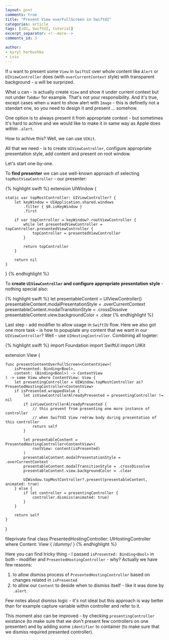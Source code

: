 ```yaml
---
layout: post
comments: true
title: "Present View overFullScreen in SwiftUI"
categories: article
tags: [iOS, SwiftUI, tutorial]
excerpt_separator: <!--more-->
comments_id: 3

author:
- kyryl horbushko
- Lviv
---
```


If u want to present some `View` in `SwiftUI` over whole content like `Alert` or `UIViewController` does (with `overCurrentContext` style) with transparent background - u will be surprized. 
<!--more-->

What u can - is actually create `View` and show it under current context but not under `TabBar` for example. That's not your responsibility. And it's true, except cases when u want to show alert with `Image` - this is definetly not a standart one, so you need to design it and present ... somehow.

One option is to always present it from appropriate context - but sometimes it's hard to achive and we would like to make it in same way as Apple does within `.alert`.

How to achive this? Well, we can use `UIKit`.

All that we need - is to create `UIViewController`, configure appropriate presentation style, add content and present on root window.

Let's start one-by-one.

To **find presenter** we can use well-known approach of selecting `topMostViewController` - our presenter:

{% highlight swift %}
extension UIWindow {
    
    static var topMostController: UIViewController? {
        let keyWindow = UIApplication.shared.windows
            .filter { $0.isKeyWindow }
            .first
        
        if var topController = keyWindow?.rootViewController {
            while let presentedViewController = topController.presentedViewController {
                topController = presentedViewController
            }
            
            return topController
        }
        
        return nil
    }
}
{% endhighlight %}

To **create `UIViewController` and configure appropriate presentation style** - nothing special also:

{% highlight swift %}
let presentableContent = UIViewController()
presentableContent.modalPresentationStyle = .overCurrentContext
presentableContent.modalTransitionStyle = .crossDissolve
presentableContent.view.backgroundColor = .clear
{% endhighlight %}

Last step - add modifier to allow usage in `SwiftIU` flow. Here we also got one more task - is how to popuplate any content that we want in our `UIViewController`? Well - use `UIHostingController`. Combining all togeter:


{% highlight swift %}
import Foundation
import SwiftUI
import UIKit

extension View {
    
    func presentContentOverFullScreen<ContentView>(
        isPresented: Binding<Bool>,
        content: (Binding<Bool>) -> ContentView
    ) -> some View where ContentView: View {
        let presentingController = UIWindow.topMostController as? PresentedHostingController<ContentView>
        if isPresented.wrappedValue {
            let isViewControllerAlreadyPresented = presentingController != nil
            if isViewControllerAlreadyPresented {
                // this prevent from presenting one more instance of controller
                // when SwiftUI View redraw body during presentation of this controller
                return self
            }

            let presentableContent = PresentedHostingController<ContentView>(
                rootView: content(isPresented)
            )
            presentableContent.modalPresentationStyle = .overCurrentContext
            presentableContent.modalTransitionStyle = .crossDissolve
            presentableContent.view.backgroundColor = .clear
            
            UIWindow.topMostController?.present(presentableContent, animated: true)
        } else {
            if let controller = presentingController {
                controller.dismiss(animated: true)
            }
        }
        
        return self
    }
}

fileprivate final class PresentedHostingController<Content>:
    UIHostingController<Content> where Content: View
{
    /*dummy*/
}
{% endhighlight %}

Here you can find tricky thing - I passed `isPresented: Binding<Bool>` in both - modifier and `PresentedHostingController` - why? Actually we have few reasons:

1. to allow dismiss process of `PresentedHostingController` based on changes related in `isPresented`
2. to allow our `Content` to deside when to dismiss itself - like it was done by `.alert`.

Few notes about dismiss logic - it's not ideal but this approach is way better than for example capture variable within controller and refer to it. 

This moment also can be improved - by checking `presentingController` existance (to make sure that we don't present few controllers on one presenter) and by adding some `identifier` to container (to make sure that we dismiss required presented controller).
